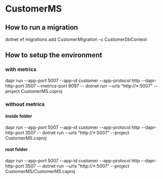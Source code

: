 ﻿# CustomerMS

## How to run a migration
dotnet ef migrations add CustomerMigration -c CustomerDbContext

## How to setup the environment

### with metrics
dapr run --app-port 5007 --app-id customer --app-protocol http --dapr-http-port 3507 --metrics-port 9097 -- dotnet run --urls "http://*:5007" --project CustomerMS.csproj

### without metrics

#### inside folder
dapr run --app-port 5007 --app-id customer --app-protocol http --dapr-http-port 3507 -- dotnet run --urls "http://*:5007" --project CustomerMS.csproj

#### root folder
dapr run --app-port 5007 --app-id customer --app-protocol http --dapr-http-port 3507 -- dotnet run --urls "http://*:5007" --project CustomerMS/CustomerMS.csproj
